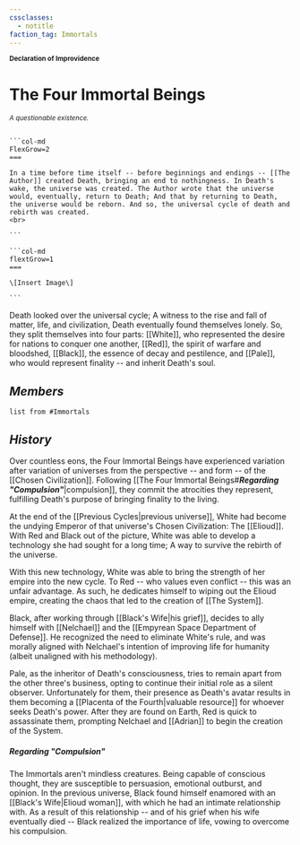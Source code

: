 ```yaml
---
cssclasses:
  - notitle
faction_tag: Immortals
---
```

<sub>**Declaration of Improvidence**</sub>
# The Four Immortal Beings
<sup>*A questionable existence.*</sup>

````col

```col-md
FlexGrow=2
===

In a time before time itself -- before beginnings and endings -- [[The Author]] created Death, bringing an end to nothingness. In Death's wake, the universe was created. The Author wrote that the universe would, eventually, return to Death; And that by returning to Death, the universe would be reborn. And so, the universal cycle of death and rebirth was created.
<br>

```

```col-md
flextGrow=1
===

\[Insert Image\]

```

````

Death looked over the universal cycle; A witness to the rise and fall of matter, life, and civilization, Death eventually found themselves lonely. So, they split themselves into four parts: [[White]], who represented the desire for nations to conquer one another, [[Red]], the spirit of warfare and bloodshed, [[Black]], the essence of decay and pestilence, and [[Pale]], who would represent finality -- and inherit Death's soul.

## *Members*
```dataview
list from #Immortals
```

## *History*
Over countless eons, the Four Immortal Beings have experienced variation after variation of universes from the perspective -- and form -- of the [[Chosen Civilization]]. Following [[The Four Immortal Beings#***Regarding "Compulsion"***|compulsion]], they commit the atrocities they represent, fulfilling Death's purpose of bringing finality to the living.

At the end of the [[Previous Cycles|previous universe]], White had become the undying Emperor of that universe's Chosen Civilization: The [[Elioud]]. With Red and Black out of the picture, White was able to develop a technology she had sought for a long time; A way to survive the rebirth of the universe.

With this new technology, White was able to bring the strength of her empire into the new cycle. To Red -- who values even conflict -- this was an unfair advantage. As such, he dedicates himself to wiping out the Elioud empire, creating the chaos that led to the creation of [[The System]].

Black, after working through [[Black's Wife|his grief]], decides to ally himself with [[Nelchael]] and the [[Empyrean Space Department of Defense]]. He recognized the need to eliminate White's rule, and was morally aligned with Nelchael's intention of improving life for humanity (albeit unaligned with his methodology).

Pale, as the inheritor of Death's consciousness, tries to remain apart from the other three's business, opting to continue their initial role as a silent observer. Unfortunately for them, their presence as Death's avatar results in them becoming a [[Placenta of the Fourth|valuable resource]] for whoever seeks Death's power. After they are found on Earth, Red is quick to assassinate them, prompting Nelchael and [[Adrian]] to begin the creation of the System.

##### ***Regarding "Compulsion"***
The Immortals aren't mindless creatures. Being capable of conscious thought, they are susceptible to persuasion, emotional outburst, and opinion. In the previous universe, Black found himself enamored with an [[Black's Wife|Elioud woman]], with which he had an intimate relationship with. As a result of this relationship -- and of his grief when his wife eventually died -- Black realized the importance of life, vowing to overcome his compulsion.